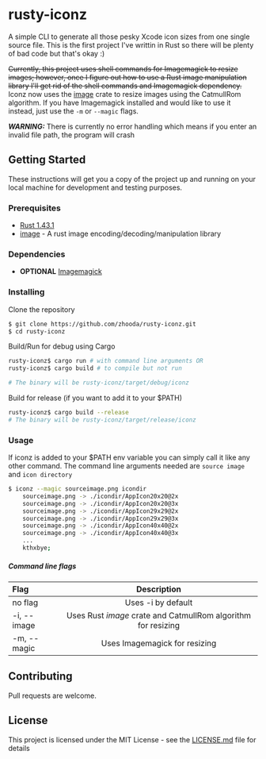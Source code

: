 # rusty-iconz

A simple CLI to generate all those pesky Xcode icon sizes from one single source file. This is the first project I've writtin in Rust so there will be plenty of bad code but that's okay :)

~~Currently, this project uses shell commands for Imagemagick to resize images; however, once I figure out how to use a Rust image manipulation library I'll get rid of the shell commands and Imagemagick dependency.~~ Iconz now uses the [image](https://crates.io/crates/image) crate to resize images using the CatmullRom algorithm. If you have Imagemagick installed and would like to use it instead, just use the ```-m``` or ```--magic``` flags.

***WARNING:*** There is currently no error handling which means if you enter an invalid file path, the program will crash

## Getting Started

These instructions will get you a copy of the project up and running on your local machine for development and testing purposes.

### Prerequisites

- [Rust 1.43.1](https://www.rust-lang.org)
- [image](https://crates.io/crates/image) - A rust image encoding/decoding/manipulation library

### Dependencies
- **OPTIONAL** [Imagemagick](https://imagemagick.org/script/download.php)

### Installing 

Clone the repository
```bash
$ git clone https://github.com/zhooda/rusty-iconz.git
$ cd rusty-iconz
```

Build/Run for debug using Cargo
```bash
rusty-iconz$ cargo run # with command line arguments OR
rusty-iconz$ cargo build # to compile but not run

# The binary will be rusty-iconz/target/debug/iconz
```

Build for release (if you want to add it to your $PATH)
```bash
rusty-iconz$ cargo build --release
# The binary will be rusty-iconz/target/release/iconz
```

### Usage

If iconz is added to your $PATH env variable you can simply call it like any other command. The command line arguments needed are `source image` and `icon directory`
```bash
$ iconz --magic sourceimage.png icondir
    sourceimage.png -> ./icondir/AppIcon20x20@2x
    sourceimage.png -> ./icondir/AppIcon20x20@3x
    sourceimage.png -> ./icondir/AppIcon29x29@2x
    sourceimage.png -> ./icondir/AppIcon29x29@3x
    sourceimage.png -> ./icondir/AppIcon40x40@2x
    sourceimage.png -> ./icondir/AppIcon40x40@3x
    ...
    kthxbye;
```
##### Command line flags
| Flag        |                          Description                          |
| :---------- | :-----------------------------------------------------------: |
| no flag     |                      Uses -i by default                       |
| -i, --image | Uses Rust *image* crate and CatmullRom algorithm for resizing |
| -m, --magic |                 Uses Imagemagick for resizing                 |

## Contributing

Pull requests are welcome.

## License

This project is licensed under the MIT License - see the [LICENSE.md](LICENSE.md) file for details